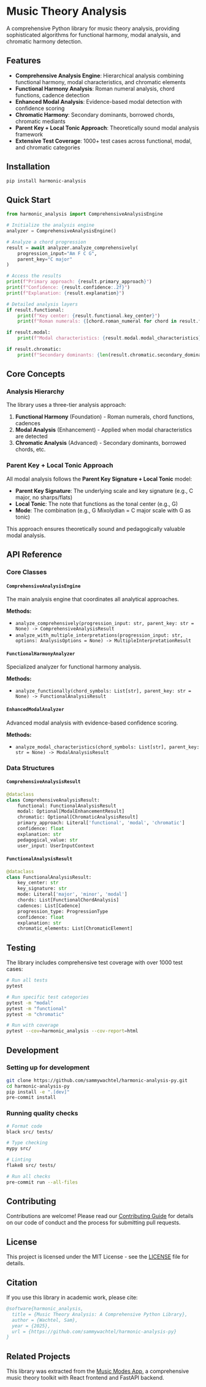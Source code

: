 # Music Theory Analysis

A comprehensive Python library for music theory analysis, providing sophisticated algorithms for functional harmony, modal analysis, and chromatic harmony detection.

## Features

- **Comprehensive Analysis Engine**: Hierarchical analysis combining functional harmony, modal characteristics, and chromatic elements
- **Functional Harmony Analysis**: Roman numeral analysis, chord functions, cadence detection
- **Enhanced Modal Analysis**: Evidence-based modal detection with confidence scoring
- **Chromatic Harmony**: Secondary dominants, borrowed chords, chromatic mediants
- **Parent Key + Local Tonic Approach**: Theoretically sound modal analysis framework
- **Extensive Test Coverage**: 1000+ test cases across functional, modal, and chromatic categories

## Installation

```bash
pip install harmonic-analysis
```

## Quick Start

```python
from harmonic_analysis import ComprehensiveAnalysisEngine

# Initialize the analysis engine
analyzer = ComprehensiveAnalysisEngine()

# Analyze a chord progression
result = await analyzer.analyze_comprehensively(
    progression_input="Am F C G",
    parent_key="C major"
)

# Access the results
print(f"Primary approach: {result.primary_approach}")
print(f"Confidence: {result.confidence:.2f}")
print(f"Explanation: {result.explanation}")

# Detailed analysis layers
if result.functional:
    print(f"Key center: {result.functional.key_center}")
    print(f"Roman numerals: {[chord.roman_numeral for chord in result.functional.chords]}")

if result.modal:
    print(f"Modal characteristics: {result.modal.modal_characteristics}")

if result.chromatic:
    print(f"Secondary dominants: {len(result.chromatic.secondary_dominants)}")
```

## Core Concepts

### Analysis Hierarchy

The library uses a three-tier analysis approach:

1. **Functional Harmony** (Foundation) - Roman numerals, chord functions, cadences
2. **Modal Analysis** (Enhancement) - Applied when modal characteristics are detected
3. **Chromatic Analysis** (Advanced) - Secondary dominants, borrowed chords, etc.

### Parent Key + Local Tonic Approach

All modal analysis follows the **Parent Key Signature + Local Tonic** model:

- **Parent Key Signature**: The underlying scale and key signature (e.g., C major, no sharps/flats)
- **Local Tonic**: The note that functions as the tonal center (e.g., G)
- **Mode**: The combination (e.g., G Mixolydian = C major scale with G as tonic)

This approach ensures theoretically sound and pedagogically valuable modal analysis.

## API Reference

### Core Classes

#### `ComprehensiveAnalysisEngine`

The main analysis engine that coordinates all analytical approaches.

**Methods:**

- `analyze_comprehensively(progression_input: str, parent_key: str = None) -> ComprehensiveAnalysisResult`
- `analyze_with_multiple_interpretations(progression_input: str, options: AnalysisOptions = None) -> MultipleInterpretationResult`

#### `FunctionalHarmonyAnalyzer`

Specialized analyzer for functional harmony analysis.

**Methods:**

- `analyze_functionally(chord_symbols: List[str], parent_key: str = None) -> FunctionalAnalysisResult`

#### `EnhancedModalAnalyzer`

Advanced modal analysis with evidence-based confidence scoring.

**Methods:**

- `analyze_modal_characteristics(chord_symbols: List[str], parent_key: str = None) -> ModalAnalysisResult`

### Data Structures

#### `ComprehensiveAnalysisResult`

```python
@dataclass
class ComprehensiveAnalysisResult:
    functional: FunctionalAnalysisResult
    modal: Optional[ModalEnhancementResult]
    chromatic: Optional[ChromaticAnalysisResult]
    primary_approach: Literal['functional', 'modal', 'chromatic']
    confidence: float
    explanation: str
    pedagogical_value: str
    user_input: UserInputContext
```

#### `FunctionalAnalysisResult`

```python
@dataclass
class FunctionalAnalysisResult:
    key_center: str
    key_signature: str
    mode: Literal['major', 'minor', 'modal']
    chords: List[FunctionalChordAnalysis]
    cadences: List[Cadence]
    progression_type: ProgressionType
    confidence: float
    explanation: str
    chromatic_elements: List[ChromaticElement]
```

## Testing

The library includes comprehensive test coverage with over 1000 test cases:

```bash
# Run all tests
pytest

# Run specific test categories
pytest -m "modal"
pytest -m "functional"
pytest -m "chromatic"

# Run with coverage
pytest --cov=harmonic_analysis --cov-report=html
```

## Development

### Setting up for development

```bash
git clone https://github.com/sammywachtel/harmonic-analysis-py.git
cd harmonic-analysis-py
pip install -e ".[dev]"
pre-commit install
```

### Running quality checks

```bash
# Format code
black src/ tests/

# Type checking
mypy src/

# Linting
flake8 src/ tests/

# Run all checks
pre-commit run --all-files
```

## Contributing

Contributions are welcome! Please read our [Contributing Guide](CONTRIBUTING.md) for details on our code of conduct and the process for submitting pull requests.

## License

This project is licensed under the MIT License - see the [LICENSE](LICENSE) file for details.

## Citation

If you use this library in academic work, please cite:

```bibtex
@software{harmonic_analysis,
  title = {Music Theory Analysis: A Comprehensive Python Library},
  author = {Wachtel, Sam},
  year = {2025},
  url = {https://github.com/sammywachtel/harmonic-analysis-py}
}
```

## Related Projects

This library was extracted from the [Music Modes App](https://github.com/sammywachtel/music_modes_app), a comprehensive music theory toolkit with React frontend and FastAPI backend.

